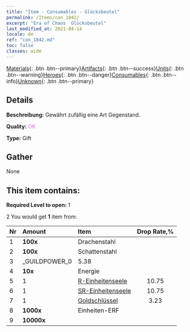 ```yaml
---
title: "Item - Consumables - Glücksbeutel"
permalink: /Items/con_1842/
excerpt: "Era of Chaos  Glücksbeutel"
last_modified_at: 2021-04-14
locale: de
ref: "con_1842.md"
toc: false
classes: wide
---
```

 [Materials](/de/Items/){: .btn .btn--primary}[Artifacts](/de/Items/Artifacts/){: .btn .btn--success}[Units](/de/Items/Units/){: .btn .btn--warning}[Heroes](/de/Items/Heroes/){: .btn .btn--danger}[Consumables](/de/Items/Consumables/){: .btn .btn--info}[Unknown](/de/Items/Unknown/){: .btn .btn--primary}

## Details
 **Beschreibung:** Gewährt zufällig eine Art Gegenstand.

 **Quality:** <span style="color: #DA70D6">OK</span>

 **Type:** Gift

## Gather

  None

## This item contains:

 **Required Level to open:** 1

 2 You would get **1** item  from:

  | Nr | Amount |     Item    | Drop Rate,% |
  |:---|:-------|:------------|:---------:|
  | 1 |  **100x** | Drachenstahl |  | 5.38 | 
  | 2 |  **100x** | Schattenstahl |  | 7.53 | 
  | 3 | _GUILDPOWER_0 | 5.38 | 
  | 4 |  **10x** | Energie |  | 5.38 | 
  | 5 | 1 | [R-Einheitenseele](/de/Items/con_533/) | 10.75 | 
  | 6 | 1 | [SR-Einheitenseele](/de/Items/con_534/) | 10.75 | 
  | 7 | 1 | [Goldschlüssel](/de/Items/con_783/) | 3.23 | 
  | 8 |  **1000x** | Einheiten-ERF |  | 25.81 | 
  | 9 |  **10000x** | <i class="fas fa-coins"/> |  | 25.81 | 

